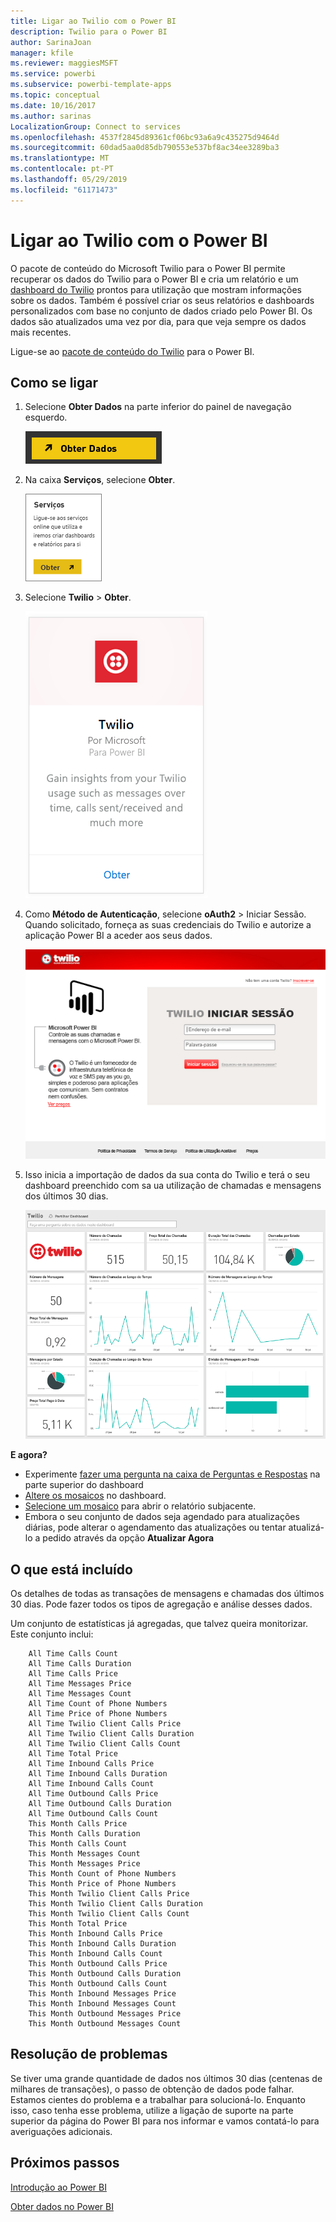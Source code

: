 ```yaml
---
title: Ligar ao Twilio com o Power BI
description: Twilio para o Power BI
author: SarinaJoan
manager: kfile
ms.reviewer: maggiesMSFT
ms.service: powerbi
ms.subservice: powerbi-template-apps
ms.topic: conceptual
ms.date: 10/16/2017
ms.author: sarinas
LocalizationGroup: Connect to services
ms.openlocfilehash: 4537f2845d89361cf06bc93a6a9c435275d9464d
ms.sourcegitcommit: 60dad5aa0d85db790553e537bf8ac34ee3289ba3
ms.translationtype: MT
ms.contentlocale: pt-PT
ms.lasthandoff: 05/29/2019
ms.locfileid: "61171473"
---
```

# <a name="connect-to-twilio-with-power-bi"></a>Ligar ao Twilio com o Power BI
O pacote de conteúdo do Microsoft Twilio para o Power BI permite recuperar os dados do Twilio para o Power BI e cria um relatório e um [dashboard do Twilio](https://powerbi.microsoft.com/integrations/twilio) prontos para utilização que mostram informações sobre os dados. Também é possível criar os seus relatórios e dashboards personalizados com base no conjunto de dados criado pelo Power BI. Os dados são atualizados uma vez por dia, para que veja sempre os dados mais recentes.

Ligue-se ao [pacote de conteúdo do Twilio](https://app.powerbi.com/getdata/services/twilio) para o Power BI.

## <a name="how-to-connect"></a>Como se ligar
1. Selecione **Obter Dados** na parte inferior do painel de navegação esquerdo.
   
   ![](media/service-connect-to-twilio/pbi_getdata.png) 
2. Na caixa **Serviços**, selecione **Obter**.
   
   ![](media/service-connect-to-twilio/pbi_getservices.png) 
3. Selecione **Twilio** \> **Obter**.
   
   ![](media/service-connect-to-twilio/twilio.png)
4. Como **Método de Autenticação**, selecione **oAuth2** \> Iniciar Sessão. Quando solicitado, forneça as suas credenciais do Twilio e autorize a aplicação Power BI a aceder aos seus dados.
   
   ![](media/service-connect-to-twilio/pbi_twilio_login.png)
5. Isso inicia a importação de dados da sua conta do Twilio e terá o seu dashboard preenchido com sa ua utilização de chamadas e mensagens dos últimos 30 dias. 
   
   ![](media/service-connect-to-twilio/pbi_twilio_db.png)

**E agora?**

* Experimente [fazer uma pergunta na caixa de Perguntas e Respostas](consumer/end-user-q-and-a.md) na parte superior do dashboard
* [Altere os mosaicos](service-dashboard-edit-tile.md) no dashboard.
* [Selecione um mosaico](consumer/end-user-tiles.md) para abrir o relatório subjacente.
* Embora o seu conjunto de dados seja agendado para atualizações diárias, pode alterar o agendamento das atualizações ou tentar atualizá-lo a pedido através da opção **Atualizar Agora**

## <a name="whats-included"></a>O que está incluído
Os detalhes de todas as transações de mensagens e chamadas dos últimos 30 dias. Pode fazer todos os tipos de agregação e análise desses dados.

Um conjunto de estatísticas já agregadas, que talvez queira monitorizar. Este conjunto inclui:

        All Time Calls Count  
        All Time Calls Duration  
        All Time Calls Price  
        All Time Messages Price  
        All Time Messages Count  
        All Time Count of Phone Numbers  
        All Time Price of Phone Numbers  
        All Time Twilio Client Calls Price  
        All Time Twilio Client Calls Duration  
        All Time Twilio Client Calls Count  
        All Time Total Price  
        All Time Inbound Calls Price  
        All Time Inbound Calls Duration  
        All Time Inbound Calls Count  
        All Time Outbound Calls Price  
        All Time Outbound Calls Duration  
        All Time Outbound Calls Count  
        This Month Calls Price  
        This Month Calls Duration  
        This Month Calls Count  
        This Month Messages Count  
        This Month Messages Price  
        This Month Count of Phone Numbers  
        This Month Price of Phone Numbers  
        This Month Twilio Client Calls Price  
        This Month Twilio Client Calls Duration  
        This Month Twilio Client Calls Count  
        This Month Total Price  
        This Month Inbound Calls Price  
        This Month Inbound Calls Duration  
        This Month Inbound Calls Count  
        This Month Outbound Calls Price  
        This Month Outbound Calls Duration  
        This Month Outbound Calls Count  
        This Month Inbound Messages Price  
        This Month Inbound Messages Count  
        This Month Outbound Messages Price  
        This Month Outbound Messages Count

## <a name="troubleshooting"></a>Resolução de problemas
Se tiver uma grande quantidade de dados nos últimos 30 dias (centenas de milhares de transações), o passo de obtenção de dados pode falhar. Estamos cientes do problema e a trabalhar para solucioná-lo. Enquanto isso, caso tenha esse problema, utilize a ligação de suporte na parte superior da página do Power BI para nos informar e vamos contatá-lo para averiguações adicionais.

## <a name="next-steps"></a>Próximos passos
[Introdução ao Power BI](service-get-started.md)

[Obter dados no Power BI](service-get-data.md)

